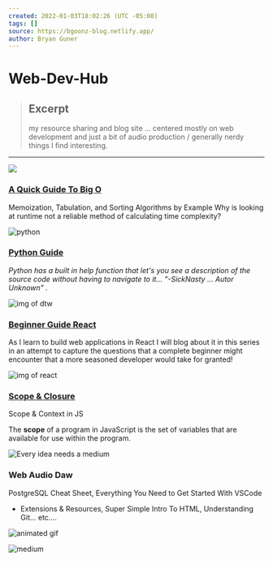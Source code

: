 ```yaml
---
created: 2022-01-03T18:02:26 (UTC -05:00)
tags: []
source: https://bgoonz-blog.netlify.app/
author: Bryan Guner
---
```


# Web-Dev-Hub

> ## Excerpt
>
> my resource sharing and blog site ... centered mostly on web development
> and just a bit of audio production / generally nerdy things I find
> interesting.

---

![](https://d33wubrfki0l68.cloudfront.net/5526a12bf60878b9f11c4907281345111ecb1b23/e8d70/images/my-back.png)

### [A Quick Guide To Big O](https://medium.com/star-gazers/a-quick-guide-to-big-o-notation-memoization-tabulation-and-sorting-algorithms-by-example-803ff193c522)

Memoization, Tabulation, and Sorting Algorithms by Example Why is looking at runtime not a reliable method of calculating time complexity?

![python](https://d33wubrfki0l68.cloudfront.net/b7d9a8db0d3618dc455abcd5a1eba992281ab78a/2f5a7/images/smiling-maple.png)

### [Python Guide](https://levelup.gitconnected.com/python-study-guide-for-a-native-javascript-developer-5cfdf3d2bdfb)

_Python has a built in help function that let's you see a description of the source code without having to navigate to it… "-SickNasty … Autor Unknown" ._

![img of dtw](https://d33wubrfki0l68.cloudfront.net/a37b8bc089cdd775711785baf935f9b1c4e732b0/0b88f/images/successful-panda.gif)

### [Beginner Guide React](https://bryanguner.medium.com/introductory-react-part-2-cda01615a186)

As I learn to build web applications in React I will blog about it in this series in an attempt to capture the questions that a complete beginner might encounter that a more seasoned developer would take for granted!

![img of react](https://d33wubrfki0l68.cloudfront.net/f318a0bdc5403fb9b59683b46e3c9ec2d75d2ed2/7de75/images/pleasant-birch.png)

### [Scope & Closure](https://dev.to/bgoonz/scope-and-context-in-javascript-5cma)

Scope & Context in JS

The **scope** of a program in JavaScript is the set of variables that are available for use within the program.

![Every idea needs a medium](https://d33wubrfki0l68.cloudfront.net/9af799c578c04eb82ec44952c6db4bf54e828720/765f1/images/7a8bc98e902a2f6dea90386cdfb154c2-2d55c637.png)

### Web Audio Daw

PostgreSQL Cheat Sheet, Everything You Need to Get Started With VSCode

- Extensions & Resources, Super Simple Intro To HTML, Understanding Git... etc....

![animated gif](https://bgoonz-blog.netlify.app/images/cool%20annimation.gif)

![medium](https://d33wubrfki0l68.cloudfront.net/e5828552ff6b5743ed241d9c926e60eb925dde97/8dbbf/images/goals.jpg)

